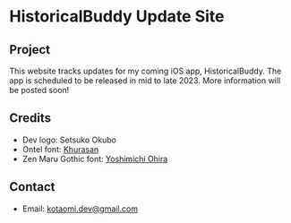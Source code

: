 # HistoricalBuddy Update Site

## Project
This website tracks updates for my coming iOS app, HistoricalBuddy. The app is scheduled to be released in mid to late 2023. More information will be posted soon!

## Credits
* Dev logo: Setsuko Okubo
* Ontel font: [Khurasan](https://www.fontspace.com/khurasan)
* Zen Maru Gothic font: [Yoshimichi Ohira](https://www.zenfont.jp/)

## Contact
* Email: kotaomi.dev@gmail.com
